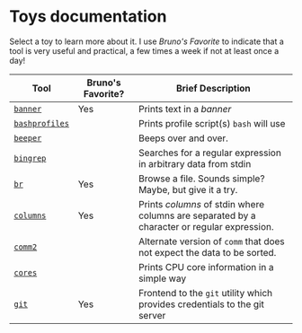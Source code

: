 # Toys documentation

Select a toy to learn more about it.  I use _Bruno's Favorite_ to indicate that a tool is very useful and practical, a few times a week if not at least once a day!

| Tool | Bruno's Favorite? | Brief Description |
| ---- | ----------------- | ----------------- |
| [`banner`](banner.md) | Yes | Prints text in a _banner_ |
| [`bashprofiles`](bashprofiles.md) | | Prints profile script(s) `bash` will use |
| [`beeper`](beeper.md) | | Beeps over and over. |
| [`bingrep`](bingrep.md) | | Searches for a regular expression in arbitrary data from stdin |
| [`br`](br.md) | Yes | Browse a file.  Sounds simple?  Maybe, but give it a try. |
| [`columns`](columns.md) | Yes | Prints _columns_ of stdin where columns are separated by a character or regular expression. |
| [`comm2`](comm2.md) | | Alternate version of `comm` that does not expect the data to be sorted. |
| [`cores`](cores.md) | | Prints CPU core information in a simple way |
| [`git`](git.md) | Yes | Frontend to the `git` utility which provides credentials to the git server |
